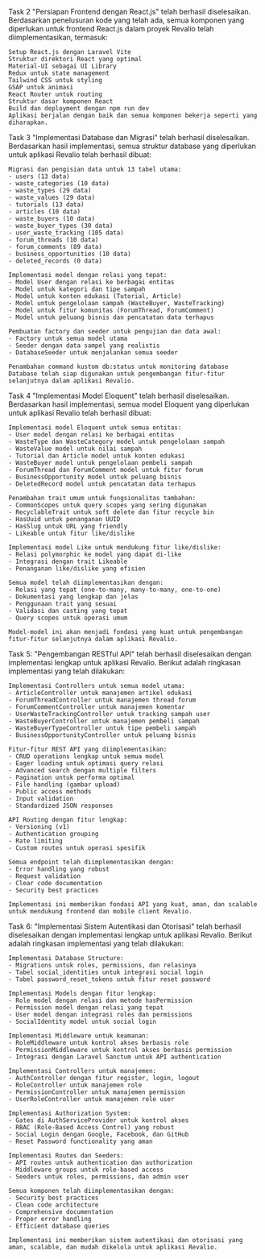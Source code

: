 Task 2 "Persiapan Frontend dengan React.js" telah berhasil diselesaikan. Berdasarkan penelusuran kode yang telah ada, semua komponen yang diperlukan untuk frontend React.js dalam proyek Revalio telah diimplementasikan, termasuk:

    Setup React.js dengan Laravel Vite
    Struktur direktori React yang optimal
    Material-UI sebagai UI Library
    Redux untuk state management
    Tailwind CSS untuk styling
    GSAP untuk animasi
    React Router untuk routing
    Struktur dasar komponen React
    Build dan deployment dengan npm run dev
    Aplikasi berjalan dengan baik dan semua komponen bekerja seperti yang diharapkan.

Task 3 "Implementasi Database dan Migrasi" telah berhasil diselesaikan. Berdasarkan hasil implementasi, semua struktur database yang diperlukan untuk aplikasi Revalio telah berhasil dibuat:

    Migrasi dan pengisian data untuk 13 tabel utama:
    - users (13 data)
    - waste_categories (10 data)
    - waste_types (29 data)
    - waste_values (29 data)
    - tutorials (13 data)
    - articles (10 data)
    - waste_buyers (10 data)
    - waste_buyer_types (30 data)
    - user_waste_tracking (105 data)
    - forum_threads (10 data)
    - forum_comments (89 data)
    - business_opportunities (10 data)
    - deleted_records (0 data)

    Implementasi model dengan relasi yang tepat:
    - Model User dengan relasi ke berbagai entitas
    - Model untuk kategori dan tipe sampah
    - Model untuk konten edukasi (Tutorial, Article)
    - Model untuk pengelolaan sampah (WasteBuyer, WasteTracking)
    - Model untuk fitur komunitas (ForumThread, ForumComment)
    - Model untuk peluang bisnis dan pencatatan data terhapus

    Pembuatan factory dan seeder untuk pengujian dan data awal:
    - Factory untuk semua model utama
    - Seeder dengan data sampel yang realistis
    - DatabaseSeeder untuk menjalankan semua seeder

    Penambahan command kustom db:status untuk monitoring database
    Database telah siap digunakan untuk pengembangan fitur-fitur selanjutnya dalam aplikasi Revalio.

Task 4 "Implementasi Model Eloquent" telah berhasil diselesaikan. Berdasarkan hasil implementasi, semua model Eloquent yang diperlukan untuk aplikasi Revalio telah berhasil dibuat:

    Implementasi model Eloquent untuk semua entitas:
    - User model dengan relasi ke berbagai entitas
    - WasteType dan WasteCategory model untuk pengelolaan sampah
    - WasteValue model untuk nilai sampah
    - Tutorial dan Article model untuk konten edukasi
    - WasteBuyer model untuk pengelolaan pembeli sampah
    - ForumThread dan ForumComment model untuk fitur forum
    - BusinessOpportunity model untuk peluang bisnis
    - DeletedRecord model untuk pencatatan data terhapus

    Penambahan trait umum untuk fungsionalitas tambahan:
    - CommonScopes untuk query scopes yang sering digunakan
    - RecyclableTrait untuk soft delete dan fitur recycle bin
    - HasUuid untuk penanganan UUID
    - HasSlug untuk URL yang friendly
    - Likeable untuk fitur like/dislike

    Implementasi model Like untuk mendukung fitur like/dislike:
    - Relasi polymorphic ke model yang dapat di-like
    - Integrasi dengan trait Likeable
    - Penanganan like/dislike yang efisien

    Semua model telah diimplementasikan dengan:
    - Relasi yang tepat (one-to-many, many-to-many, one-to-one)
    - Dokumentasi yang lengkap dan jelas
    - Penggunaan trait yang sesuai
    - Validasi dan casting yang tepat
    - Query scopes untuk operasi umum

    Model-model ini akan menjadi fondasi yang kuat untuk pengembangan fitur-fitur selanjutnya dalam aplikasi Revalio.

Task 5: "Pengembangan RESTful API" telah berhasil diselesaikan dengan implementasi lengkap untuk aplikasi Revalio. Berikut adalah ringkasan implementasi yang telah dilakukan:

    Implementasi Controllers untuk semua model utama:
    - ArticleController untuk manajemen artikel edukasi
    - ForumThreadController untuk manajemen thread forum
    - ForumCommentController untuk manajemen komentar
    - UserWasteTrackingController untuk tracking sampah user
    - WasteBuyerController untuk manajemen pembeli sampah
    - WasteBuyerTypeController untuk tipe pembeli sampah
    - BusinessOpportunityController untuk peluang bisnis

    Fitur-fitur REST API yang diimplementasikan:
    - CRUD operations lengkap untuk semua model
    - Eager loading untuk optimasi query relasi
    - Advanced search dengan multiple filters
    - Pagination untuk performa optimal
    - File handling (gambar upload)
    - Public access methods
    - Input validation
    - Standardized JSON responses

    API Routing dengan fitur lengkap:
    - Versioning (v1)
    - Authentication grouping
    - Rate limiting
    - Custom routes untuk operasi spesifik

    Semua endpoint telah diimplementasikan dengan:
    - Error handling yang robust
    - Request validation
    - Clear code documentation
    - Security best practices

    Implementasi ini memberikan fondasi API yang kuat, aman, dan scalable untuk mendukung frontend dan mobile client Revalio.

Task 6: "Implementasi Sistem Autentikasi dan Otorisasi" telah berhasil diselesaikan dengan implementasi lengkap untuk aplikasi Revalio. Berikut adalah ringkasan implementasi yang telah dilakukan:

    Implementasi Database Structure:
    - Migrations untuk roles, permissions, dan relasinya
    - Tabel social_identities untuk integrasi social login
    - Tabel password_reset_tokens untuk fitur reset password

    Implementasi Models dengan fitur lengkap:
    - Role model dengan relasi dan metode hasPermission
    - Permission model dengan relasi yang tepat
    - User model dengan integrasi roles dan permissions
    - SocialIdentity model untuk social login

    Implementasi Middleware untuk keamanan:
    - RoleMiddleware untuk kontrol akses berbasis role
    - PermissionMiddleware untuk kontrol akses berbasis permission
    - Integrasi dengan Laravel Sanctum untuk API authentication

    Implementasi Controllers untuk manajemen:
    - AuthController dengan fitur register, login, logout
    - RoleController untuk manajemen role
    - PermissionController untuk manajemen permission
    - UserRoleController untuk manajemen role user

    Implementasi Authorization System:
    - Gates di AuthServiceProvider untuk kontrol akses
    - RBAC (Role-Based Access Control) yang robust
    - Social Login dengan Google, Facebook, dan GitHub
    - Reset Password functionality yang aman

    Implementasi Routes dan Seeders:
    - API routes untuk authentication dan authorization
    - Middleware groups untuk role-based access
    - Seeders untuk roles, permissions, dan admin user

    Semua komponen telah diimplementasikan dengan:
    - Security best practices
    - Clean code architecture
    - Comprehensive documentation
    - Proper error handling
    - Efficient database queries

    Implementasi ini memberikan sistem autentikasi dan otorisasi yang aman, scalable, dan mudah dikelola untuk aplikasi Revalio.
